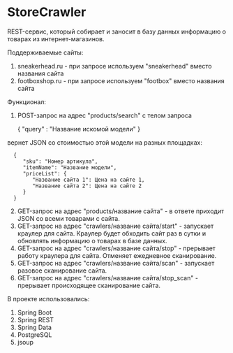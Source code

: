 # StoreCrawler
REST-сервис, который собирает и заносит в базу данных информацию о товарах из
 интернет-магазинов.

Поддерживаемые сайты:
1. sneakerhead.ru - при запросе используем "sneakerhead" вместо
названия сайта
2. footboxshop.ru - при запросе используем "footbox" вместо названия
сайта

Функционал:
1. POST-запрос на адрес "products/search" с телом запроса
   

      {
         "query" : "Название искомой модели"
      }


вернет JSON со стоимостью этой модели на разных площадках:

      {
         "sku": "Номер артикула",
         "itemName": "Название модели",
         "priceList": {
            "Название сайта 1": Цена на сайте 1,
            "Название сайта 2": Цена на сайте 2
         }
      }
2. GET-запрос на адрес "products/название сайта" - в ответе
   приходит JSON со всеми товарами с сайта.
3. GET-запрос на адрес "crawlers/название сайта/start" - запускает краулер
   для сайта. Краулер будет обходить сайт раз в сутки и
   обновлять информацию о товарах в базе данных.
4. GET-запрос на адрес "crawlers/название сайта/stop" - прерывает работу
   краулера для сайта. Отменяет ежедневное сканирование.
5. GET-запрос на адрес "crawlers/название сайта/scan" - запускает разовое
   сканирование сайта.
6. GET-запрос на адрес "crawlers/название сайта/stop_scan" - прерывает
   происходящее сканирование сайта.

В проекте использовались:
1. Spring Boot
2. Spring REST
3. Spring Data
4. PostgreSQL
5. jsoup